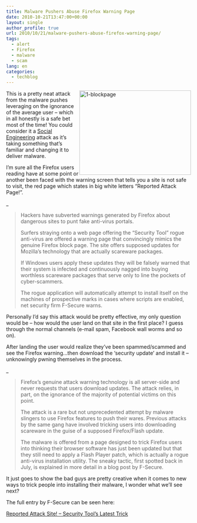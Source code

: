 ```yaml
---
title: Malware Pushers Abuse Firefox Warning Page
date: 2010-10-21T13:47:00+00:00
layout: single
author_profile: true
url: 2010/10/21/malware-pushers-abuse-firefox-warning-page/
tags:
  - alert
  - Firefox
  - malware
  - scam
lang: en
categories: 
  - techblog
---
```

[<img title="1-blockpage" border="0" alt="1-blockpage" align="right" src="http://lh6.ggpht.com/_vaUVXcmC3OI/TMA90VfId0I/AAAAAAAACz8/Md2wJhC6DF4/1-blockpage_thumb%5B1%5D.png?imgmax=800" width="304" height="230" />](http://lh5.ggpht.com/_vaUVXcmC3OI/TMA9yhhyA6I/AAAAAAAACz4/0DJnYu6ZjPg/s1600-h/1-blockpage%5B3%5D.png)This is a pretty neat attack from the malware pushes leveraging on the ignorance of the average user – which in all honestly is a safe bet most of the time! You could consider it a [Social Engineering](http://www.darknet.org.uk/category/social-engineering/) attack as it’s taking something that’s familiar and changing it to deliver malware.

I’m sure all the Firefox users reading have at some point or another been faced with the warning screen that tells you a site is not safe to visit, the red page which states in big white letters “Reported Attack Page!”.

   _</p> 

> Hackers have subverted warnings generated by Firefox about dangerous sites to punt fake anti-virus portals.
> 
> Surfers straying onto a web page offering the “Security Tool” rogue anti-virus are offered a warning page that convincingly mimics the genuine Firefox block page. The site offers supposed updates for Mozilla’s technology that are actually scareware packages.
> 
> If Windows users apply these updates they will be falsely warned that their system is infected and continuously nagged into buying worthless scareware packages that serve only to line the pockets of cyber-scammers.
> 
> The rogue application will automatically attempt to install itself on the machines of prospective marks in cases where scripts are enabled, net security firm F-Secure warns.

</em> 

Personally I’d say this attack would be pretty effective, my only question would be – how would the user land on that site in the first place? I guess through the normal channels (e-mail spam, Facebook wall worms and so on).

After landing the user would realize they’ve been spammed/scammed and see the Firefox warning…then download the ‘security update’ and install it – unknowingly pwning themselves in the process.

   _</p> 

> Firefox’s genuine attack warning technology is all server-side and never requests that users download updates. The attack relies, in part, on the ignorance of the majority of potential victims on this point.
> 
> The attack is a rare but not unprecedented attempt by malware slingers to use Firefox features to push their wares. Previous attacks by the same gang have involved tricking users into downloading scareware in the guise of a supposed Firefox/Flash update.
> 
> The malware is offered from a page designed to trick Firefox users into thinking their browser software has just been updated but that they still need to apply a Flash Player patch, which is actually a rogue anti-virus installation utility. The sneaky tactic, first spotted back in July, is explained in more detail in a blog post by F-Secure.

</em> 

It just goes to show the bad guys are pretty creative when it comes to new ways to trick people into installing their malware, I wonder what we’ll see next?

The full entry by F-Secure can be seen here:

[Reported Attack Site! – Security Tool’s Latest Trick](http://www.f-secure.com/weblog/archives/00002051.html)